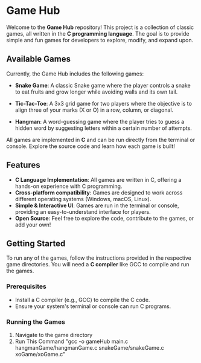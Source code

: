 # Game Hub

Welcome to the **Game Hub** repository! This project is a collection of classic games, all written in the **C programming language**. The goal is to provide simple and fun games for developers to explore, modify, and expand upon.

## Available Games

Currently, the Game Hub includes the following games:

- **Snake Game**:
  A classic Snake game where the player controls a snake to eat fruits and grow longer while avoiding walls and its own tail.

- **Tic-Tac-Toe**:
  A 3x3 grid game for two players where the objective is to align three of your marks (X or O) in a row, column, or diagonal.

- **Hangman**:
  A word-guessing game where the player tries to guess a hidden word by suggesting letters within a certain number of attempts.

All games are implemented in **C** and can be run directly from the terminal or console. Explore the source code and learn how each game is built!

## Features

- **C Language Implementation**: All games are written in C, offering a hands-on experience with C programming.
- **Cross-platform compatibility**: Games are designed to work across different operating systems (Windows, macOS, Linux).
- **Simple & Interactive UI**: Games are run in the terminal or console, providing an easy-to-understand interface for players.
- **Open Source**: Feel free to explore the code, contribute to the games, or add your own!

## Getting Started

To run any of the games, follow the instructions provided in the respective game directories. You will need a **C compiler** like GCC to compile and run the games.

### Prerequisites

- Install a C compiler (e.g., GCC) to compile the C code.
- Ensure your system's terminal or console can run C programs.

### Running the Games

1. Navigate to the game directory
2. Run This Command
   "gcc -o gameHub main.c hangmanGame/hangmanGame.c snakeGame/snakeGame.c xoGame/xoGame.c"
